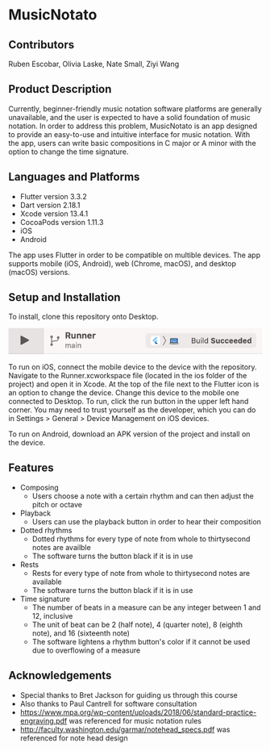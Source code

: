 # MusicNotato
## Contributors
Ruben Escobar, Olivia Laske, Nate Small, Ziyi Wang

## Product Description
Currently, beginner-friendly music notation software platforms are generally unavailable, and the user is expected to have a solid foundation of music notation. In order to address this problem, MusicNotato is an app designed to provide an easy-to-use and intuitive interface for music notation. With the app, users can write basic compositions in C major or A minor with the option to change the time signature.

## Languages and Platforms
* Flutter version 3.3.2
* Dart version 2.18.1
* Xcode version 13.4.1
* CocoaPods version 1.11.3
* iOS
* Android

The app uses Flutter in order to be compatible on multible devices. The app supports mobile (iOS, Android), web (Chrome, macOS), and desktop (macOS) versions.

## Setup and Installation
To install, clone this repository onto Desktop.

![Alt text](Xcode_running.png)

To run on iOS, connect the mobile device to the device with the repository. Navigate to the Runner.xcworkspace file (located in the ios folder of the project) and open it in Xcode. At the top of the file next to the Flutter icon is an option to change the device. Change this device to the mobile one connected to Desktop. To run, click the run button in the upper left hand corner. You may need to trust yourself as the developer, which you can do in Settings > General > Device Management on iOS devices.

To run on Android, download an APK version of the project and install on the device.

## Features
* Composing
    * Users choose a note with a certain rhythm and can then adjust the pitch or octave
* Playback
    * Users can use the playback button in order to hear their composition
* Dotted rhythms
    * Dotted rhythms for every type of note from whole to thirtysecond notes are availble
    * The software turns the button black if it is in use
* Rests
    * Rests for every type of note from whole to thirtysecond notes are available
    * The software turns the button black if it is in use
* Time signature
    * The number of beats in a measure can be any integer between 1 and 12, inclusive
    * The unit of beat can be 2 (half note), 4 (quarter note), 8 (eighth note), and 16 (sixteenth note)
    * The software lightens a rhythm button's color if it cannot be used due to overflowing of a measure

## Acknowledgements
* Special thanks to Bret Jackson for guiding us through this course
* Also thanks to Paul Cantrell for software consultation
* https://www.mpa.org/wp-content/uploads/2018/06/standard-practice-engraving.pdf was referenced for music notation rules
* http://faculty.washington.edu/garmar/notehead_specs.pdf was referenced for note head design